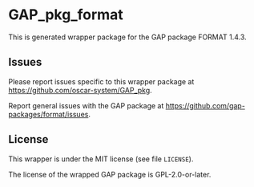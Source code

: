 # GAP_pkg_format

This is generated wrapper package for the GAP package FORMAT 1.4.3.

## Issues

Please report issues specific to this wrapper package at <https://github.com/oscar-system/GAP_pkg>.

Report general issues with the GAP package at <https://github.com/gap-packages/format/issues>.

## License

This wrapper is under the MIT license (see file `LICENSE`).

The license of the wrapped GAP package is GPL-2.0-or-later.
